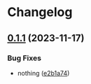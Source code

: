 # Changelog

## [0.1.1](https://github.com/shkm/ruby-gem-test/compare/v0.1.0...v0.1.1) (2023-11-17)


### Bug Fixes

* nothing ([e2b1a74](https://github.com/shkm/ruby-gem-test/commit/e2b1a74249b20c61daa9b1109167cbabfcb35f5c))
